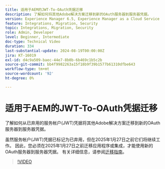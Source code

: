 ```yaml
---
title: 适用于AEM的JWT-To-OAuth凭据迁移
description: 了解如何将其他Adobe解决方案迁移到新的OAuth服务器到服务器凭据。
version: Experience Manager 6.5, Experience Manager as a Cloud Service
feature: Integrations, Migration, Security
topic: Integrations, Migration, Security
role: Admin, Developer
level: Beginner, Intermediate
doc-type: Technical Video
duration: 334
last-substantial-update: 2024-08-19T00:00:00Z
jira: KT-16019
exl-id: d4c9a509-baec-44e7-8b0b-6b469c1b5c2b
source-git-commit: bb4f9982263a15f18b9f39b1577b61310dfbe643
workflow-type: tm+mt
source-wordcount: '92'
ht-degree: 0%

---
```


# 适用于AEM的JWT-To-OAuth凭据迁移

了解如何从已弃用的服务帐户(JWT)凭据将其他Adobe解决方案迁移到新的OAuth服务器到服务器凭据。

虽然服务帐户(JWT)凭据已标记为已弃用，但在2025年1月27日之前它们将继续工作。 因此，您必须在2025年1月27日之前迁移应用程序或集成，才能使用新的OAuth服务器到服务器凭据。 有关详细信息，请参阅[迁移指南](https://developer.adobe.com/developer-console/docs/guides/authentication/ServerToServerAuthentication/migration)。


>[!VIDEO](https://video.tv.adobe.com/v/3449248/?learn=on&captions=chi_hans)
